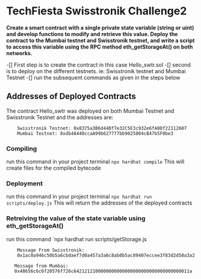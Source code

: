 # TechFiesta Swisstronik Challenge2
[//]: # (This is extended from ethereum and swisstronik documentation)


**Create a smart contract with a single private state variable (string or uint) and develop functions to modify and retrieve this value. Deploy the contract to the Mumbai testnet and Swisstronik testnet, and write a script to access this variable using the RPC method eth_getStorageAt() on both networks.** 

-[] First step is to create the contract in this case Hello_swtr.sol
-[] second is to deploy on the different testnets. ie: Swisstronik testnet and Mumbai Testnet
-[] run the subsequent commands as given in the steps below
## Addresses of Deployed Contracts
The contract Hello_swtr was deployed on both Mumbai Testnet and Swisstronik Testnet and the addresses are:
```
    Swisstronik Testnet: 0x8375a3B6d44Df7e32C5E3c932e6fA08f22112607
    Mumbai Testnet: 0xdb48440ccaA99b627777bb9025004cB47b5F0be3
```

### Compiling
run this command in your project terminal
`npx hardhat compile`
This will create files for the compiled bytecode

### Deployment
run this command in your project terminal
`npx hardhat run scripts/deploy.js`
This will return the addresses of the deployed contracts

### Retreiving the value of the state variable using eth_getStorageAt()
run this command
`npx hardhat run scripts/getStorage.js

```
    Message From Swisstronik:
    0x1ac0a946c50b5a6cbdaef7d0a457a3a6c8ab0b5ac89407eccee3f83d2d50a3a2

   Message from Mumbai:
   0x48656c6c6f20576f726c6421212100000000000000000000000000000000011a
```
